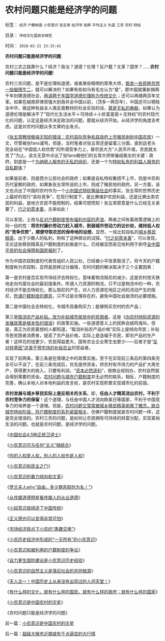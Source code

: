 # 农村问题只能是经济学的问题

标签： `经济` `户籍制度` `小农意识` `张五常` `经济学` `民粹` `平均主义` `仇富` `三农` `农村` `财经` 

目录： `传统文化国民劣根性`

时间： `2010-02-21 23:15:41`

**农村问题只能是经济学的问题**

农村三农之路靠什么？经济？政治？道德？伦理？反户籍？文革？国学？……**农村问题只能是经济学的问题**!

农村三农问题，是不是伦理和道德，或者某些精明的厚黑大师，[贩卖一些民粹忽悠一些脑残牛二](../../../2009/10/13/两千年社稷延寿之九字真言.md)，就可以解决的？如果有些如乌有毛左认为“是”，那中国就重新搞两千年封建道德社会，[再讲两千年国学道德伦理称为传统文化](../../../2009/3/24/为什么有中国特色的四不象是不稳定的系统.md)；还可以再搞两百年文革。如果在越南菲律宾强大到吞并全中国以前，（顶多一两百年），中国还可以牺牲全中华，做这种有益全人类反面教材的社会实验的话，[算是无私的奉献](../../../2009/6/22/国学儒教的科学精华在无私的服从美德.md)。如果认为道德伦理是解决不了“现代化生活水平＋可持续＋小贫富差距＋无特权”的农村现代化的问题，认定这是经济决定政治的问题，那就从经济开始，从经济学的角度去考虑。这是对农村问题众多文章的出发点。

《[张五常教授极端无知的错误：农村县际竞争和县政府上市殖民剥削中国农民](../../../2008/1/12/张五常教授极端无知的错误：把县政府打包上市.md)》一文，尽管被张fans谩骂，但是，当时笔者对张五常还是留着三分面，直到这老头完全站在“中国低人权优势”的所谓竞争力上，替农民大方“人民币升值，农民就太苦了”为止。该文无意中点出了张fans被他们的五常大师惨骗成极左的关键：政府，到底是一个[为纳税人服务的无私的组织](http://blog.163.com/darthvad/blog/static/533994702009425114911307/)，还是一个为[特权私有的利益人服务的自私群体](../../../2009/8/1/特权二八定律，特权总令社会负担最大化.md)？

如果是前者，则是西方公民社会的政府；如果是自私特权集团不上市，则是中苏和历代皇朝的政府，如果象张五常所说的上市，则成了殖民地的政府。另一方面，该文也点出了中国的农村作为一个[小中国式特权等级社会](../../../2009/9/8/农村也是等级社会.md)的事实。张五常的世界历史上最好的现行“县际竞争”，在现行制度下，是比赛维护农民利益，还是比赛出卖农民的利益，是地方农民不能控制的，结果可想而知！张五常原意是什么已经无关紧要了，[行之初意本善](../../../2009/9/23/孟荀人之初善恶之争及“行之初意本善”.md)，古来如此！

可以发现，土改与[反对户籍制度带有福利内容的声浪](../../../2009/9/7/盲目反户籍制度声浪.md)，两者之间有着政策逻辑上的同一目的性：**将农村廉价劳动力赶入城市，削弱城市劳动力的议价权，维持低人权的“竞争优势”，顺便夺取农民的保命地的设想**。显然，一些比较自私的[城乡移民精英](../../../2009/8/31/城乡移民精英只是代表了自已的利益.md)，出于少数人的私利，附和了这种舆论的试探。“[行之初意本善](../../../2009/9/23/孟荀人之初善恶之争及“行之初意本善”.md)”，可以发现，无论这些移民精英反户籍制度的初衷是什么，已经被显而易见地利用于剥夺[全中国平民的社会保障和国民福利](../../../2009/9/6/户籍制度是中国全体平民的根本利益.md)了。

作为中国农奴制度的代表性组织人民公社，已经被小平改革取消了。将今天的户籍制度称为农奴制，显然是民粹过分煽情，农村问题的解决取决于三个主要因素：

第一是农村是否实现市场经济去特权化，意味着物流阻尼的减少。这是农村改天换地走向均富社会的最前提条件。所谓人力资源的物流，只不过是物流中的一种，农村经济不能去特权化，那么阻尼的产生，对人力资源在地区之间的流动产生的阻尼，[所谓户籍制度的罪恶](../../../2008/7/5/户籍制度是社区自治权的要素替代.md)，只不过是合理存在的，避免中国社会崩溃的必要措施。

第二是中国社会去特权化，令城市具备购买力；能够购买农村的农产品；

第三是[取消农产品补贴，改为补贴城市居民中的贫困者](../../../2009/1/6/社会保障之补需方暨“有效补贴定理”.md)。这是《[向农村倾斜资源的发展政策是根本性的错误](../../../2009/9/20/向农村倾斜资源的经济政策是常识性的错误.md)》的政策实施。一些道德意义上的民粹会蛙鸣鬼叫，但是，真正为农民着想的人都知道，“取消补贴农产品价格”实际上是倾向市民；补贴市民贫困者消费者，提高了农产品价格，实际上是造福于农民，即农产品的生产者！这样花的钱更少，农民得益更大，国有农业企业寄生虫更少——后者才是“[反对转基因”这类干预市场的补贴农业](../../../2010/2/12/反对转基因是不正当垄断的非市场性行为.md)的受益者。

实现了前两条，第三条是在情理之中的政策实施，至于在实现前三条后的第四条完全可以不谈了，在前三条完成后，优先提供资金，供农村有市场力的产品扩大再生产，获得更大的收入，只要有利润，“[资本必然逐利](../../../2009/11/9/“资本逐利”是人类行为第三个次级需求本能.md)”，按商业规则办，农村自然就会得到需要的资金。[农村问题与城市户籍制度](../../../2010/1/29/市民拥有的不是城市的财富，是交换创造价值的场所体系.md)并无必然的联系，相反，户籍制度的完善，确认本地人对本地利益的发言权，是农村实现积累实现城市化的前提。

**农村发展与城乡移民实际上是反相关的关系**。即，**任由人才精英流出农村，不利于农村竞争力的保留**！这个道理，与任由中国人才流向欧美日等国家，不利于中国竞争力的培养是一个道理。但是，[农村问题又常常被城乡移民精英偷换了概念，联合城市特权阶层，将户籍制度的系列紧密相关](../../../2010/1/27/愚蠢的人自然有愚蠢的报应.md)，仿佛户籍制度就是农村问题一样，这是完全错误的。农村三农的问题，是如何让农民拥有可持续的财富分配，实现富裕生活的问题。也就是农村问题，是经济学的问题。

《[中国社会4.5种正统卫道士](../../../2009/11/11/中国社会4.5种正统卫道士.md)》

《[小农意识可与任何“主义”相结合](../../../2009/11/11/小农意识可与任何“主义”相结合.md)》

《[你的人权是人权，别人的人权也是人权](../../../2009/11/12/别人的人权也是人权.md)》

《[小农意识和民主之门](../../../2009/11/12/小农意识和民主之门.md)》

《[小农意识的暴力倾向和文革](../../../2009/11/12/小农意识的暴力倾向和文革.md)》

《[罗兰夫人why“自由，多少罪恶假你为名！”](http://blog.sina.com.cn/s/blog_5563a64d0100fpl2.html)》

《[从传媒道德明星看传媒人的从业道德](http://blog.sina.com.cn/s/blog_5563a64d0100fq0d.html)》

《[小奴意识就缔造了中国传统](../../../2009/11/14/小奴意识缔造了中国传统文化.md)》

《[正义感也可以变得非常可怕](../../../2009/11/14/正义感也可以变得非常可怕.md)》

《[市场经济观点下小农的“愚蠢交换”](../../../2009/11/14/市场经济观点下小农的“愚蠢交换”.md)》

《[小农历史经济中形成的“一无所有”的小农意识](../../../2009/11/14/小农历史经济中形成的“一无所有”的小农意识.md)》

《[小农意识和被利用的户籍制度的争论](../../../2009/11/15/小农意识和被利用的户籍制度的争论.md)》

《[自力更生国防建设是小农意识历史经验](../../../2009/12/25/自力更生国防建设是小农意识历史经验.md)》

《[小农意识的自然主义是落后社会的共同根源](../../../2009/12/31/小农意识的“自然主义”是落后的共同根源.md)》

《[天人合一！中国历史上从来没有出现过的人间天堂！](../../../2009/12/31/天人合一！中国历史上从来没有出现过的人间天堂！.md)》

《[有什么样的文化，就有什么样的国民，就有什么样的政府；就有什么样的国家](../../../2009/12/31/有什么样的文化，就有什么样的国民.md)》

《[小农意识是中国农村的灾星](../../../2010/2/21/小农意识是中国农村的灾星.md)》

《农村问题只能是经济学的问题》



前一篇：[小农意识是中国农村的灾星](../../../2010/2/21/小农意识是中国农村的灾星.md)

后一篇：[超级大猴市近期或有千点逼空的大行情](../../../2010/2/22/超级大猴市近期或有千点逼空的大行情.md)